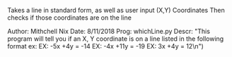 
Takes a line in standard form, as well as user input (X,Y) Coordinates
Then checks if those coordinates are on the line

Author: Mithchell Nix
Date:   8/11/2018
Prog:   whichLine.py
Descr:
  "This program will tell you if an X, Y coordinate
  is on a line listed in the following format
    ex:
    EX: -5x +4y = -14
    EX: -4x +11y = -19
    EX:  3x +4y = 12\n")
